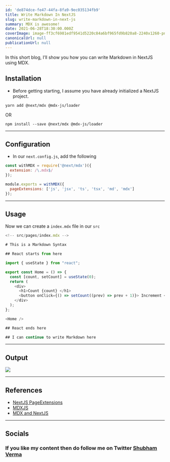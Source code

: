 ```yaml
---
id: 'de874dce-fe47-44fa-8fa9-9ec035134fb9'
title: Write Markdown In NextJS
slug: write-markdown-in-next-js
summary: MDX is awesome!
date: 2021-06-28T18:30:00.000Z
coverImage: image-ff3cf6981edf9541d5220c84a6bf965fd9b820a8-2240x1260-png
canonicalUrl: null
publicationUrl: null
---
```


In this short blog, I’ll show you how you can write Markdown in NextJS using
MDX.

## Installation

- Before getting starting, I assume you have already initialized a NextJS
  project.

```shell
yarn add @next/mdx @mdx-js/loader
```

OR

```shell
npm install --save @next/mdx @mdx-js/loader
```

---

## Configuration

- In our `next.config.js`, add the following

```javascript
const withMDX = require('@next/mdx')({
  extension: /\.mdx$/
});

module.exports = withMDX({
  pageExtensions: ['js', 'jsx', 'ts', 'tsx', 'md', 'mdx']
});
```

---

## Usage

Now we can create a `index.mdx` file in our `src`

```typescript
<!-- src/pages/index.mdx -->

# This is a Markdown Syntax

## React starts from here

import { useState } from "react";

export const Home = () => {
  const [count, setCount] = useState(0);
  return (
    <div>
      <h1>Count {count} </h1>
      <button onClick={() => setCount((prev) => prev + 1)}> Increment </button>
    </div>
  );
};

<Home />

## React ends here

## I can continue to write Markdown here
```

---

## Output

![](https://cdn.hashnode.com/res/hashnode/image/upload/v1624967131224/2GinYtCFs.gif?auto=compress)

---

## References

- [NextJS PageExtensions](https://nextjs.org/docs/api-reference/next.config.js/custom-page-extensions)
- [MDXJS](https://mdxjs.com/)
- [MDX and NextJS](https://mdxjs.com/getting-started/next)

---

## Socials

### If you like my content then do follow me on Twitter [Shubham Verma](https://shbm.fyi/tw)
